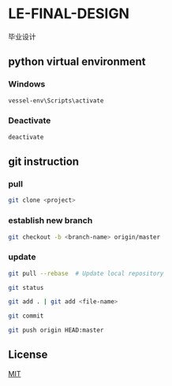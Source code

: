 # LE-FINAL-DESIGN
毕业设计

## python virtual environment
### Windows

```bash
vessel-env\Scripts\activate
```
### Deactivate
```bash
deactivate
```
## git instruction

### pull

```bash
git clone <project>
```

### establish new branch
```bash
git checkout -b <branch-name> origin/master
```

### update

```bash
git pull --rebase  # Update local repository 

git status

git add . | git add <file-name>

git commit 

git push origin HEAD:master
```

## License
[MIT](https://choosealicense.com/licenses/mit/)
